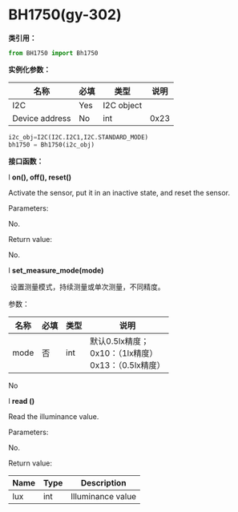 # BH1750(gy-302)

**类引用：**

```python
from BH1750 import Bh1750
```

 

**实例化参数：**

| 名称     | 必填 | 类型    | 说明 |
| -------- | ---- | ------- | ---- |
| I2C      | Yes  | I2C object |      |
| Device address | No  | int     | 0x23 | 

```python
i2c_obj=I2C(I2C.I2C1,I2C.STANDARD_MODE)
bh1750 = Bh1750(i2c_obj)
```

**接口函数：**

l **on(), off(), reset()**


Activate the sensor, put it in an inactive state, and reset the sensor. 

Parameters: 

No. 

Return value: 

No. 

l **set_measure_mode(mode)**

​	设置测量模式，持续测量或单次测量，不同精度。

参数：

| 名称 | 必填 | 类型 | 说明                                                         |
| ---- | ---- | ---- | ------------------------------------------------------------ |
| mode | 否   | int  | 默认0.5lx精度；<br />0x10：（1lx精度）<br />0x13：（0.5lx精度） |

No


l **read ()**


Read the illuminance value. 

Parameters: 

No. 

Return value: 

| Name | Type | Description | 
| ---- | ---- | -------- |
| lux  | int  | Illuminance value |